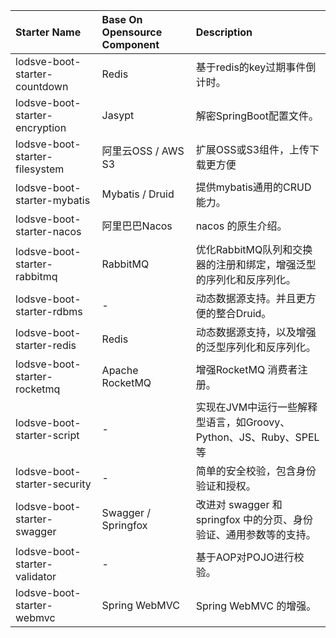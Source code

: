 | Starter Name                      | Base On Opensource Component  | Description                                               |
| :-----------------------------    | :---------------------------- | :-------------------------------------------------------- |
| lodsve-boot-starter-countdown     | Redis                         | 基于redis的key过期事件倒计时。                                |
| lodsve-boot-starter-encryption    | Jasypt                        | 解密SpringBoot配置文件。                                    |
| lodsve-boot-starter-filesystem    | 阿里云OSS / AWS S3             | 扩展OSS或S3组件，上传下载更方便                               |
| lodsve-boot-starter-mybatis       | Mybatis / Druid               | 提供mybatis通用的CRUD能力。                                  |
| lodsve-boot-starter-nacos         | 阿里巴巴Nacos                    | nacos 的原生介绍。                                          |
| lodsve-boot-starter-rabbitmq      | RabbitMQ                      | 优化RabbitMQ队列和交换器的注册和绑定，增强泛型的序列化和反序列化。  |
| lodsve-boot-starter-rdbms         | -                            | 动态数据源支持。并且更方便的整合Druid。                         |
| lodsve-boot-starter-redis         | Redis                        | 动态数据源支持，以及增强的泛型序列化和反序列化。                  |
| lodsve-boot-starter-rocketmq      | Apache RocketMQ                | 增强RocketMQ 消费者注册。                                    |
| lodsve-boot-starter-script        | -                            | 实现在JVM中运行一些解释型语言，如Groovy、Python、JS、Ruby、SPEL等|
| lodsve-boot-starter-security      | -                            | 简单的安全校验，包含身份验证和授权。                             |
| lodsve-boot-starter-swagger       | Swagger / Springfox            | 改进对 swagger 和 springfox 中的分页、身份验证、通用参数等的支持。|
| lodsve-boot-starter-validator     | -                            | 基于AOP对POJO进行校验。                                       |
| lodsve-boot-starter-webmvc        | Spring WebMVC                | Spring WebMVC 的增强。                                     |
